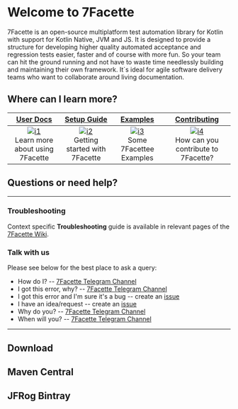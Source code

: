 # Welcome to 7Facette


7Facette is an open-source multiplatform test automation library for Kotlin with support for Kotlin Native, JVM and JS. It is designed to provide a structure
for developing higher quality automated acceptance and regression tests easier, faster and of course with more fun. So your team can hit the ground running 
and not have to waste time needlessly building and maintaining their own framework. It`s ideal for agile software delivery teams who want to collaborate
around living documentation. 


## Where can I learn more?

| **[User Docs][userdocs]**     | **[Setup Guide][get-started]**     | **[Examples][examples]**           | **[Contributing][contributing]**           |
|:-------------------------------------:|:-------------------------------:|:-----------------------------------:|:---------------------------------------------:|
| [![i1][userdocs-image]][userdocs]<br>Learn more about using 7Facette | [![i2][getstarted-image]][get-started]<br> Getting started with 7Facette | [![i3][examples-image]][examples]<br>Some 7Facettee Examples | [![i4][contributing-image]][contributing]<br>How can you contribute to 7Facette? |

[userdocs-image]:https://d3i6fms1cm1j0i.cloudfront.net/github/images/techdocs.png
[getstarted-image]:https://d3i6fms1cm1j0i.cloudfront.net/github/images/setup.png
[examples-image]:https://d3i6fms1cm1j0i.cloudfront.net/github/images/roadmap.png
[contributing-image]:https://d3i6fms1cm1j0i.cloudfront.net/github/images/contributing.png

[userdocs]:https://github.com/p7s1-ctf/SevenFacette/wiki
[get-started]:https://github.com/p7s1-ctf/SevenFacette/wiki/Setup
[examples]:https://github.com/p7s1-ctf/SevenFacette/wiki/Examples
[contributing]:CONTRIBUTING.md

## Questions or need help?
----

### Troubleshooting

Context specific **Troubleshooting** guide is available in relevant pages of the [7Facette Wiki](https://github.com/p7s1-ctf/SevenFacette/wiki/Troubleshooting).

### Talk with us

Please see below for the best place to ask a query:

- How do I? -- [7Facette Telegram Channel](https://t.me/SevenFacette)
- I got this error, why? -- [7Facette Telegram Channel](https://t.me/SevenFacette)
- I got this error and I'm sure it's a bug -- create an [issue](https://github.com/p7s1-ctf/SevenFacette/issues)
- I have an idea/request -- create an [issue](https://github.com/p7s1-ctf/SevenFacette/issues)
- Why do you? -- [7Facette Telegram Channel](https://t.me/SevenFacette)
- When will you? -- [7Facette Telegram Channel](https://t.me/SevenFacette)

--- 
## Download

## Maven Central

## JFRog Bintray


